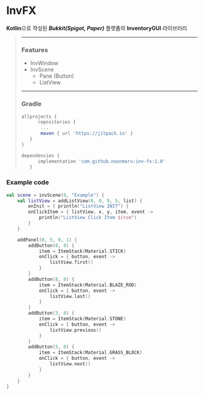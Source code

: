 # InvFX
**Kotlin**으로 작성된 ***Bukkit(Spigot, Paper)*** 플랫폼의 **InventoryGUI** 라이브러리

> ---
> ### Features
> * InvWindow
> * InvScene
>     * Pane (Button)
>    * ListView
> ---
> ### Gradle
>```groovy
>allprojects {
>       repositories {
>        ...
>        maven { url 'https://jitpack.io' }
>    }
>}
>```
>```groovy
>dependencies {
>    	implementation 'com.github.noonmaru:inv-fx:1.0'
>    }
>```
 ### Example code
```kotlin
val scene = invScene(6, "Example") {
    val listView = addListView(0, 0, 9, 5, list) {
        onInit = { println("ListView INIT") }
        onClickItem = { listView, x, y, item, event ->
            println("ListView Click Item $item")
        }
    }

    addPanel(0, 5, 9, 1) {
        addButton(0, 0) {
            item = ItemStack(Material.STICK)
            onClick = { button, event ->
                listView.first()
            }
        }
        addButton(8, 0) {
            item = ItemStack(Material.BLAZE_ROD)
            onClick = { button, event ->
                listView.last()
            }
        }
        addButton(3, 0) {
            item = ItemStack(Material.STONE)
            onClick = { button, event ->
                listView.previous()
            }
        }
        addButton(5, 0) {
            item = ItemStack(Material.GRASS_BLOCK)
            onClick = { button, event ->
                listView.next()
            }
        }
    }
}
```
